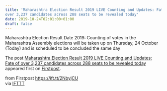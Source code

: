 ```yaml
---
title: 'Maharashtra Election Result 2019 LIVE Counting and Updates: Fate of
over 3,237 candidates across 288 seats to be revealed today'
date: 2019-10-24T02:01:00+01:00
draft: false
---
```


Maharashtra Election Result Date 2019: Counting of votes in the Maharashtra Assembly elections will be taken up on Thursday, 24 October (Today) and is scheduled to be concluded the same day

The post [Maharashtra Election Result 2019 LIVE Counting and Updates: Fate of over 3,237 candidates across 288 seats to be revealed today](http://www.firstpost.com/politics/maharashtra-election-result-2019-live-updates-vote-counting-maha-results-vidhan-sabha-chunav-elections-polls-latest-news-today-election-commission-of-india-bjp-congress-shiv-sena-party-candidate-name-7527471.html) appeared first on [Firstpost](http://www.firstpost.com).

  
  
from Firstpost https://ift.tt/2NbyjCU  
via [IFTTT](https://ifttt.com/?ref=da&site=blogger)